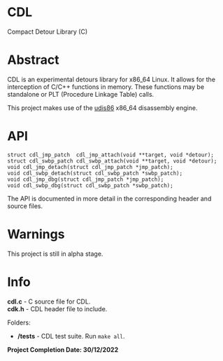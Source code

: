 # CDL
Compact Detour Library (C)

# Abstract
CDL is an experimental detours library for x86_64 Linux. It allows
for the interception of C/C++ functions in memory. These functions may be
standalone or PLT (Procedure Linkage Table) calls.

This project makes use of the [udis86](https://github.com/vmt/udis86)
x86_64 disassembly engine.

# API
```
struct cdl_jmp_patch  cdl_jmp_attach(void **target, void *detour);
struct cdl_swbp_patch cdl_swbp_attach(void **target, void *detour);
void cdl_jmp_detach(struct cdl_jmp_patch *jmp_patch);
void cdl_swbp_detach(struct cdl_swbp_patch *swbp_patch);
void cdl_jmp_dbg(struct cdl_jmp_patch *jmp_patch);
void cdl_swbp_dbg(struct cdl_swbp_patch *swbp_patch);
```
The API is documented in more detail in the corresponding header and source
files.

# Warnings
This project is still in alpha stage.

# Info
**cdl.c** - C source file for CDL. <br>
**cdk.h** - CDL header file to include.

Folders:
* **/tests** - CDL test suite. Run `make all`.

**Project Completion Date: 30/12/2022**
